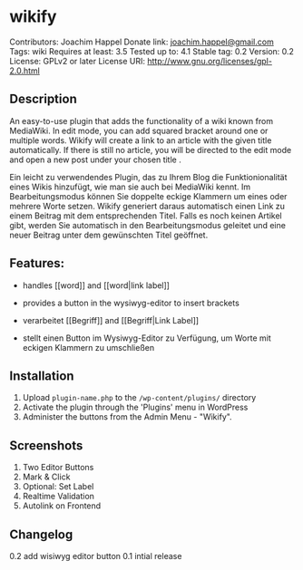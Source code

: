wikify
======

Contributors: Joachim Happel
Donate link: joachim.happel@gmail.com
Tags: wiki
Requires at least: 3.5
Tested up to: 4.1
Stable tag: 0.2
Version: 0.2
License: GPLv2 or later
License URI: http://www.gnu.org/licenses/gpl-2.0.html

Description
---------------------
An easy-to-use plugin that adds the functionality of a wiki known from MediaWiki. In edit mode, you can add squared bracket around one or multiple words.
Wikify will create a link to an article with the given title automatically. If there is still no article, you will be directed to the edit mode and open a new post under your chosen title .

Ein leicht zu verwendendes Plugin, das zu Ihrem Blog die Funktionionalität eines Wikis hinzufügt, wie man sie auch bei MediaWiki kennt.  Im Bearbeitungsmodus können Sie doppelte eckige Klammern um eines oder mehrere Worte setzen.
Wikify generiert daraus automatisch einen Link zu einem Beitrag mit dem entsprechenden Titel. Falls es noch keinen Artikel gibt, werden Sie automatisch in den Bearbeitungsmodus geleitet und eine neuer Beitrag unter dem gewünschten Titel geöffnet.

Features:
---------------------
* handles [[word]] and [[word|link label]] 
* provides a button in the wysiwyg-editor to insert brackets

* verarbeitet [[Begriff]] and [[Begriff|Link Label]] 
* stellt einen Button im Wysiwyg-Editor zu Verfügung, um Worte mit eckigen Klammern zu umschließen

Installation
---------------------

1. Upload `plugin-name.php` to the `/wp-content/plugins/` directory
2. Activate the plugin through the 'Plugins' menu in WordPress
3. Administer the buttons from the Admin Menu - "Wikify".


Screenshots
---------------------

1. Two Editor Buttons
2. Mark & Click
3. Optional: Set Label
4. Realtime Validation
5. Autolink on Frontend


Changelog
---------------------

0.2 add wisiwyg editor button
0.1 intial release
